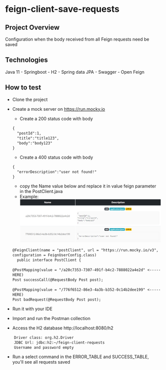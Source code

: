 # feign-client-save-requests

## Project Overview

Configuration when the body received from all Feign requests need be saved

## Technologies

Java 11 - Springboot - H2 - Spring data JPA - Swagger - Open Feign

## How to test

- Clone the project
- Create a mock server on https://run.mocky.io
    * Create a 200 status code with body
   ```` 
  {
     "postId":1,
     "title":"title123",
     "body":"body123"
  }
  ```` 
    * Create a 400 status code with body
  ```` 
  {
    "errorDescription":"user not found!"
  }
  ```` 
    * copy the Name value below and replace it in value feign parameter in the PostClient.java
    * Example:![img.png](img.png)
  ```` 
  @FeignClient(name = "postClient", url = "https://run.mocky.io/v3", configuration = FeignUserConfig.class)
    public interface PostClient {

  @PostMapping(value = "/a20c7353-7307-491f-b4c2-7888022a4e2d" <----- HERE)
  Post successCall(@RequestBody Post post);

  @PostMapping(value = "/776f6512-86e3-4a3b-b352-0c14b2dee199" <----- HERE)
  Post badRequest(@RequestBody Post post);
  ```` 

- Run it with your IDE
- Import and run the Postman collection
- Access the H2 database http://localhost:8080/h2

```` 
    Driver class: org.h2.Driver
    JDBC Url: jdbc:h2:~/feign-client-requests
    Username and password empty
```` 

- Run a select command in the ERROR_TABLE and SUCCESS_TABLE, you'll see all requests saved
